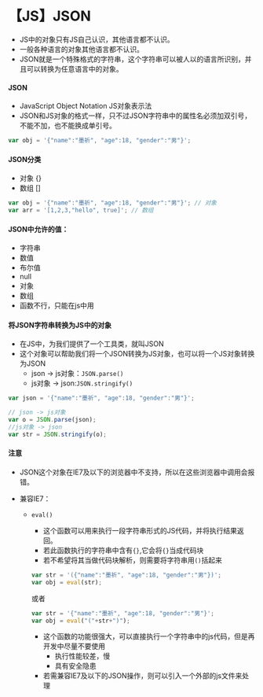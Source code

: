 # 【JS】JSON

- JS中的对象只有JS自己认识，其他语言都不认识。
- 一般各种语言的对象其他语言都不认识。
- JSON就是一个特殊格式的字符串，这个字符串可以被人以的语言所识别，并且可以转换为任意语言中的对象。

#### JSON 

- JavaScript Object Notation JS对象表示法
- JSON和JS对象的格式一样，只不过JSON字符串中的属性名必须加双引号，不能不加，也不能换成单引号。

```javascript
var obj = '{"name":"墨祈", "age":18, "gender":"男"}';
```

#### JSON分类

- 对象 {}
- 数组 []

```javascript
var obj = '{"name":"墨祈", "age":18, "gender":"男"}'; // 对象
var arr = '[1,2,3,"hello", true]'; // 数组
```

#### JSON中允许的值：

- 字符串
- 数值
- 布尔值
- null
- 对象
- 数组
- 函数不行，只能在js中用

#### 将JSON字符串转换为JS中的对象

- 在JS中，为我们提供了一个工具类，就叫JSON
- 这个对象可以帮助我们将一个JSON转换为JS对象，也可以将一个JS对象转换为JSON
  - json -> js对象：`JSON.parse()`
  - js对象 -> json:`JSON.stringify()`

```javascript
var json = '{"name":"墨祈", "age":18, "gender":"男"}';

// json -> js对象
var o = JSON.parse(json);
//js对象 -> json
var str = JSON.stringify(o);
```

#### 注意

- JSON这个对象在IE7及以下的浏览器中不支持，所以在这些浏览器中调用会报错。

- 兼容IE7：

  - `eval()` 

    - 这个函数可以用来执行一段字符串形式的JS代码，并将执行结果返回。
    - 若此函数执行的字符串中含有`{}`,它会将`{}`当成代码块
    - 若不希望将其当做代码块解析，则需要将字符串用`()`括起来

    ```javascript
    var str = '({"name":"墨祈", "age":18, "gender":"男"})';
    var obj = eval(str);
    ```

    或者

    ```javascript
    var str = '{"name":"墨祈", "age":18, "gender":"男"}';
    var obj = eval("("+str+")");
    ```

    * 这个函数的功能很强大，可以直接执行一个字符串中的js代码，但是再开发中尽量不要使用
      * 执行性能较差，慢
      * 具有安全隐患
    * 若需兼容IE7及以下的JSON操作，则可以引入一个外部的js文件来处理